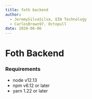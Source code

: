 ```yaml
---
title: foth backend
author:
  - JeremySilvaSilva, QIN Technology
  - CarlosBrown97, Octopull
date: 2020-06-06
---
```


# Foth Backend

### Requirements
- node v12.13 
- npm v6.12 or later
- yarn 1.22 or later

